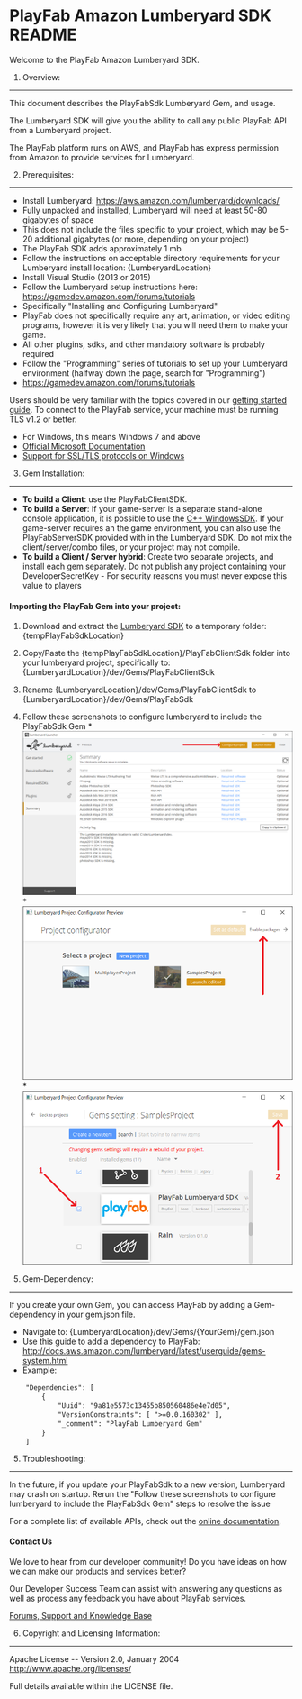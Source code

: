 PlayFab Amazon Lumberyard SDK README
========
Welcome to the PlayFab Amazon Lumberyard SDK.


1. Overview:
----
This document describes the PlayFabSdk Lumberyard Gem, and usage.

The Lumberyard SDK will give you the ability to call any public PlayFab API from a Lumberyard project.

The PlayFab platform runs on AWS, and PlayFab has express permission from Amazon to provide services for Lumberyard.


2. Prerequisites:
----
* Install Lumberyard: https://aws.amazon.com/lumberyard/downloads/
 * Fully unpacked and installed, Lumberyard will need at least 50-80 gigabytes of space
  * This does not include the files specific to your project, which may be 5-20 additional gigabytes (or more, depending on your project)
  * The PlayFab SDK adds approximately 1 mb
 * Follow the instructions on acceptable directory requirements for your Lumberyard install location: {LumberyardLocation}
* Install Visual Studio (2013 or 2015)
* Follow the Lumberyard setup instructions here: https://gamedev.amazon.com/forums/tutorials
 * Specifically "Installing and Configuring Lumberyard"
 * PlayFab does not specifically require any art, animation, or video editing programs, however it is very likely that you will need them to make your game.
 * All other plugins, sdks, and other mandatory software is probably required
* Follow the "Programming" series of tutorials to set up your Lumberyard environment (halfway down the page, search for "Programming")
 * https://gamedev.amazon.com/forums/tutorials

Users should be very familiar with the topics covered in our [getting started guide](https://playfab.com/docs/getting-started-with-playfab/).
To connect to the PlayFab service, your machine must be running TLS v1.2 or better.
* For Windows, this means Windows 7 and above
* [Official Microsoft Documentation](https://msdn.microsoft.com/en-us/library/windows/desktop/aa380516%28v=vs.85%29.aspx)
* [Support for SSL/TLS protocols on Windows](http://blogs.msdn.com/b/kaushal/archive/2011/10/02/support-for-ssl-tls-protocols-on-windows.aspx)


3. Gem Installation:
----
* **To build a Client**: use the PlayFabClientSDK.
* **To build a Server**: If your game-server is a separate stand-alone console application, it is possible to use the [C++ WindowsSDK](https://github.com/PlayFab/WindowsSDK).
If your game-server requires an the game environment, you can also use the PlayFabServerSDK provided with in the Lumberyard SDK.
Do not mix the client/server/combo files, or your project may not compile.
* **To build a Client / Server hybrid**: Create two separate projects, and install each gem separately.  Do not publish any project containing your DeveloperSecretKey - For security reasons you must never expose this value to players

#### Importing the PlayFab Gem into your project:
  1. Download and extract the [Lumberyard SDK](https://github.com/PlayFab/LumberyardSDK) to a temporary folder: {tempPlayFabSdkLocation}
  2. Copy/Paste the {tempPlayFabSdkLocation}/PlayFabClientSdk folder into your lumberyard project, specifically to: {LumberyardLocation}/dev/Gems/PlayFabClientSdk
  3. Rename {LumberyardLocation}/dev/Gems/PlayFabClientSdk to {LumberyardLocation}/dev/Gems/PlayFabSdk
  4. Follow these screenshots to configure lumberyard to include the PlayFabSdk Gem
    * ![1_Launcher](LumberTutorial/1_Launcher.png)
    * ![2_SetupGems](LumberTutorial/2_SetupGems.png)
    * ![3_EnablePlayFab](LumberTutorial/3_EnablePlayFab.png)

  
4. Gem-Dependency:
----
If you create your own Gem, you can access PlayFab by adding a Gem-dependency in your gem.json file.
* Navigate to: {LumberyardLocation}/dev/Gems/{YourGem}/gem.json
* Use this guide to add a dependency to PlayFab: http://docs.aws.amazon.com/lumberyard/latest/userguide/gems-system.html
 * Example:

```
    "Dependencies": [
        {
            "Uuid": "9a81e5573c13455b850560486e4e7d05",
            "VersionConstraints": [ ">=0.0.160302" ],
            "_comment": "PlayFab Lumberyard Gem"
        }
    ]
```


5. Troubleshooting:
----
In the future, if you update your PlayFabSdk to a new version, Lumberyard may crash on startup. Rerun the "Follow these screenshots to configure lumberyard to include the PlayFabSdk Gem" steps to resolve the issue

For a complete list of available APIs, check out the [online documentation](http://api.playfab.com/Documentation/).

#### Contact Us
We love to hear from our developer community!
Do you have ideas on how we can make our products and services better?

Our Developer Success Team can assist with answering any questions as well as process any feedback you have about PlayFab services.

[Forums, Support and Knowledge Base](https://community.playfab.com/hc/en-us)


6. Copyright and Licensing Information:
----
  Apache License --
  Version 2.0, January 2004
  http://www.apache.org/licenses/

  Full details available within the LICENSE file.

